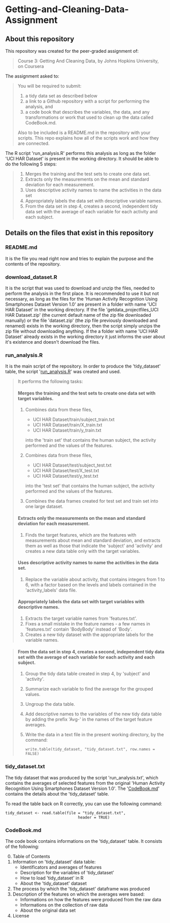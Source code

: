 ﻿# Getting-and-Cleaning-Data-Assignment
 

## About this repository 
 
This repository was created for the peer-graded assignment of: 

> Course 3: Getting And Cleaning Data, by Johns Hopkins University, on Coursera

The assignment asked to:

> You will be required to submit: 
> 
>   1. a tidy data set as described below 
>   2. a link to a Github repository with a script for performing the analysis, and 
>   3. a code book that describes the variables, the data, and any transformations or work that used to clean up the data called CodeBook.md. 
> 
> Also to be included is a README.md in the repository with your scripts. 
> This repo explains how all of the scripts work and how they are connected.

The R script 'run_analysis.R' performs this analysis as long as the folder 'UCI HAR Dataset' is present in the working directory. It should be able to do the following 5 steps:
> 1. Merges the training and the test sets to create one data set. 
> 2. Extracts only the measurements on the mean and standard deviation for each measurement. 
> 3. Uses descriptive activity names to name the activities in the data set 
> 4. Appropriately labels the data set with descriptive variable names. 
> 5. From the data set in step 4, creates a second, independent tidy data set with the average of each variable for each activity and each subject.
## Details on the files that exist in this repository
### README.md 
It is the file you read right now and tries to explain the purpose and
the contents of the repository.
 
### download_dataset.R 
It is the script that was used to download and unzip the files, needed to perform the analysis in the first place. 
It is recommended to use it but not necessary, as long as the files for the 'Human Activity Recognition Using Smartphones Dataset Version 1.0' are present in a folder with name 'UCI HAR Dataset' in the working directory. 
If the file 'getdata_projectfiles_UCI HAR Dataset.zip' (the current default name of the zip file downloaded manually) or the file 'dataset.zip' (the zip file previously downloaded and renamed) exists in the working directory, then the script simply unzips the zip file without downloading anything.
If the a folder with name 'UCI HAR Dataset' already exists in the working directory it just informs the user about it's existence and doesn't download the files. 
 
### run_analysis.R 
 
It is the main script of the repository. In order to produce the 'tidy_dataset' table, the script  '[run_analysis.R](https://github.com/lesasi/coursera-data-cleaning-course/blob/master/Assignment/run_analysis.R)' was created and used. 
> It performs the following tasks: 
>  
> #### Merges the training and the test sets to create one data set with target variables. 
>  
>  1. Combines data from these files, 
>       - UCI HAR Dataset/train/subject_train.txt 
>       - UCI HAR Dataset/train/X_train.txt 
>       - UCI HAR Dataset/train/y_train.txt 
> 
>     into the 'train set' that contains the human subject, the activity performed and the values of the features. 
>  2. Combines data from these files, 
>       - UCI HAR Dataset/test/subject_test.txt 
>       - UCI HAR Dataset/test/X_test.txt 
>       - UCI HAR Dataset/test/y_test.txt 
>
>     into the 'test set' that contains the human subject, the activity performed and the values of the features. 
>  3. Combines the data frames created for test set and train set into one large dataset.
>
> #### Extracts only the measurements on the mean and standard deviation for each measurement. 
> 
>  1. Finds the target features, which are the features with measurements about mean and standard deviation, and extracts them as well as those that indicate the 'subject' and 'activity' and creates a new data table only with the target variables. 
> 
> #### Uses descriptive activity names to name the activities in the data set.   
>
>  1. Replace the variable about activity, that contains integers from 1 to 6, with a factor based on the levels and labels contained in the 'activity_labels' data file. 
> 
> #### Appropriately labels the data set with target variables with descriptive names. 
> 
>  1. Extracts the target variable names from 'features.txt'.
>  2. Fixes a small mistake in the feature names - a few names in 'features.txt' contain 'BodyBody' instead of 'Body'. 
>  3. Creates a new tidy dataset with the appropriate labels for the variable names.

> #### From the data set in step 4, creates a second, independent tidy data set with the average of each variable for each activity and each subject. 
>
>  1. Group the tidy data table created in step 4, by 'subject' and 'activity'. 
>  2. Summarize each variable to find the average for the grouped values. 
>  3. Ungroup the data table. 
>  4. Add descriptive names to the variables of the new tidy data table by adding the prefix 'Avg-' in the names of the target feature averages.
>  5. Write the data in a text file in the present working directory, by the command: 
>    
>     ```
>     write.table(tidy_dataset, "tidy_dataset.txt", row.names = FALSE) 
>     ```

### tidy_dataset.txt 
 
The tidy dataset that was produced by the script 'run_analysis.txt', which contains the averages of selected features from the original 'Human Activity Recognition Using Smartphones Dataset Version 1.0'.
The '[CodeBook.md](https://github.com/lesasi/coursera-data-cleaning-course/blob/master/Assignment/CodeBook.md)'  contains the details about the 'tidy_dataset' table.

To read the table back on R correctly, you can use the following command:
``` 
tidy_dataset <- read.table(file = "tidy_dataset.txt",
                                header = TRUE) 
```
### CodeBook.md 

The code book contains informations on the 'tidy_dataset' table.
It consists of the following: 
 
  0. Table of Contents 
  1. Information on 'tidy_dataset' data table:
     - Identificators and averages of features 
     - Description for the variables of 'tidy_dataset' 
     - How to load 'tidy_dataset' in R
     - About the 'tidy_dataset' dataset 
  2. The process by which the 'tidy_dataset' dataframe was produced 
  3. Description of the features on which the averages were based:
     - Informations on how the features were produced from the raw data 
     - Informations on the collection of raw data 
     - About the original data set 
  4. License
